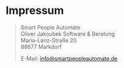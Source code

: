 # Impressum

> Smart People Automate  
> Oliver Jakoubek Software & Beratung  
> Maria-Lanz-Straße 20  
> 88677 Markdorf  
>  
> E-Mail: [info@smartpeopleautomate.de](mailto:info@smartpeopleautomate.de)

